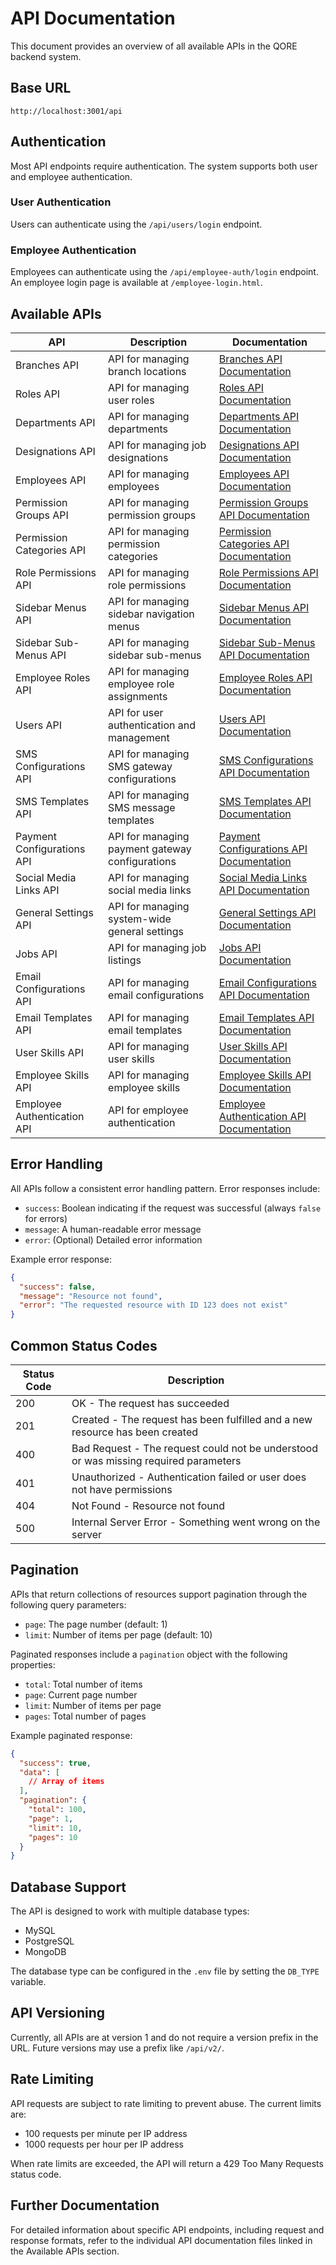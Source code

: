 # API Documentation

This document provides an overview of all available APIs in the QORE backend system.

## Base URL

```
http://localhost:3001/api
```

## Authentication

Most API endpoints require authentication. The system supports both user and employee authentication.

### User Authentication

Users can authenticate using the `/api/users/login` endpoint.

### Employee Authentication

Employees can authenticate using the `/api/employee-auth/login` endpoint. An employee login page is available at `/employee-login.html`.

## Available APIs

| API | Description | Documentation |
|-----|-------------|---------------|
| Branches API | API for managing branch locations | [Branches API Documentation](./branches-api.md) |
| Roles API | API for managing user roles | [Roles API Documentation](./roles-api.md) |
| Departments API | API for managing departments | [Departments API Documentation](./departments-api.md) |
| Designations API | API for managing job designations | [Designations API Documentation](./designations-api.md) |
| Employees API | API for managing employees | [Employees API Documentation](./employees-api.md) |
| Permission Groups API | API for managing permission groups | [Permission Groups API Documentation](./permission-groups-api.md) |
| Permission Categories API | API for managing permission categories | [Permission Categories API Documentation](./permission-categories-api.md) |
| Role Permissions API | API for managing role permissions | [Role Permissions API Documentation](./role-permissions-api.md) |
| Sidebar Menus API | API for managing sidebar navigation menus | [Sidebar Menus API Documentation](./sidebar-menus-api.md) |
| Sidebar Sub-Menus API | API for managing sidebar sub-menus | [Sidebar Sub-Menus API Documentation](./sidebar-sub-menus-api.md) |
| Employee Roles API | API for managing employee role assignments | [Employee Roles API Documentation](./employee-roles-api.md) |
| Users API | API for user authentication and management | [Users API Documentation](./users-api.md) |
| SMS Configurations API | API for managing SMS gateway configurations | [SMS Configurations API Documentation](./sms-configurations-api.md) |
| SMS Templates API | API for managing SMS message templates | [SMS Templates API Documentation](./sms-templates-api.md) |
| Payment Configurations API | API for managing payment gateway configurations | [Payment Configurations API Documentation](./payment-configurations-api.md) |
| Social Media Links API | API for managing social media links | [Social Media Links API Documentation](./social-media-links-api.md) |
| General Settings API | API for managing system-wide general settings | [General Settings API Documentation](./general-settings-api.md) |
| Jobs API | API for managing job listings | [Jobs API Documentation](./jobs-api.md) |
| Email Configurations API | API for managing email configurations | [Email Configurations API Documentation](./email-config-api.md) |
| Email Templates API | API for managing email templates | [Email Templates API Documentation](./email-template-api.md) |
| User Skills API | API for managing user skills | [User Skills API Documentation](./user-skills-api.md) |
| Employee Skills API | API for managing employee skills | [Employee Skills API Documentation](./employee-skills-api.md) |
| Employee Authentication API | API for employee authentication | [Employee Authentication API Documentation](./employee-auth-api.md) |

## Error Handling

All APIs follow a consistent error handling pattern. Error responses include:

- `success`: Boolean indicating if the request was successful (always `false` for errors)
- `message`: A human-readable error message
- `error`: (Optional) Detailed error information

Example error response:

```json
{
  "success": false,
  "message": "Resource not found",
  "error": "The requested resource with ID 123 does not exist"
}
```

## Common Status Codes

| Status Code | Description |
|-------------|-------------|
| 200 | OK - The request has succeeded |
| 201 | Created - The request has been fulfilled and a new resource has been created |
| 400 | Bad Request - The request could not be understood or was missing required parameters |
| 401 | Unauthorized - Authentication failed or user does not have permissions |
| 404 | Not Found - Resource not found |
| 500 | Internal Server Error - Something went wrong on the server |

## Pagination

APIs that return collections of resources support pagination through the following query parameters:

- `page`: The page number (default: 1)
- `limit`: Number of items per page (default: 10)

Paginated responses include a `pagination` object with the following properties:

- `total`: Total number of items
- `page`: Current page number
- `limit`: Number of items per page
- `pages`: Total number of pages

Example paginated response:

```json
{
  "success": true,
  "data": [
    // Array of items
  ],
  "pagination": {
    "total": 100,
    "page": 1,
    "limit": 10,
    "pages": 10
  }
}
```

## Database Support

The API is designed to work with multiple database types:

- MySQL
- PostgreSQL
- MongoDB

The database type can be configured in the `.env` file by setting the `DB_TYPE` variable.

## API Versioning

Currently, all APIs are at version 1 and do not require a version prefix in the URL. Future versions may use a prefix like `/api/v2/`.

## Rate Limiting

API requests are subject to rate limiting to prevent abuse. The current limits are:

- 100 requests per minute per IP address
- 1000 requests per hour per IP address

When rate limits are exceeded, the API will return a 429 Too Many Requests status code.

## Further Documentation

For detailed information about specific API endpoints, including request and response formats, refer to the individual API documentation files linked in the Available APIs section.
